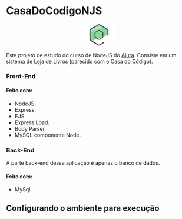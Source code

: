 # CasaDoCodigoNJS

<p align="center"><img src="https://github.com/lheme/Imagens/blob/master/node-js.png" width="100"/> </p>

Este projeto de estudo do curso de NodeJS do [Alura](https://www.alura.com.br/curso-online-node-js). Consiste em um sistema de Loja de Livros (parecido com o Casa do Código).

### Front-End

#### Feito com:

+ NodeJS. 
+ Express. 
+ EJS. 
+ Express Load. 
+ Body Parser. 
+ MySQL componente Node. 

### Back-End

  <p> A parte back-end dessa aplicação é apenas o banco de dados.</p>
  
#### Feito com:


+ MySql. 



## Configurando o ambiente para execução

  
  

